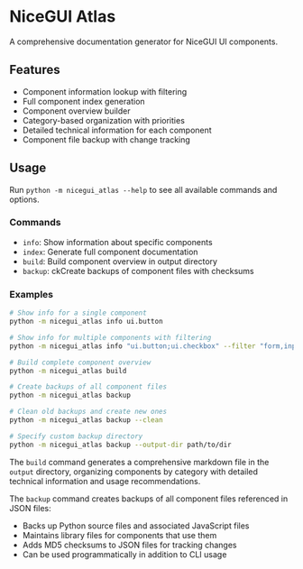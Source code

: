 # NiceGUI Atlas

A comprehensive documentation generator for NiceGUI UI components.

## Features

- Component information lookup with filtering
- Full component index generation
- Component overview builder
- Category-based organization with priorities
- Detailed technical information for each component
- Component file backup with change tracking

## Usage

Run `python -m nicegui_atlas --help` to see all available commands and options.

### Commands

- `info`: Show information about specific components
- `index`: Generate full component documentation
- `build`: Build component overview in output directory
- `backup`: ckCreate backups of component files with checksums

### Examples

```bash
# Show info for a single component
python -m nicegui_atlas info ui.button

# Show info for multiple components with filtering
python -m nicegui_atlas info "ui.button;ui.checkbox" --filter "form,input"

# Build complete component overview
python -m nicegui_atlas build

# Create backups of all component files
python -m nicegui_atlas backup

# Clean old backups and create new ones
python -m nicegui_atlas backup --clean

# Specify custom backup directory
python -m nicegui_atlas backup --output-dir path/to/dir
```

The `build` command generates a comprehensive markdown file in the `output` directory, organizing components by category with detailed technical information and usage recommendations.

The `backup` command creates backups of all component files referenced in JSON files:
- Backs up Python source files and associated JavaScript files
- Maintains library files for components that use them
- Adds MD5 checksums to JSON files for tracking changes
- Can be used programmatically in addition to CLI usage
